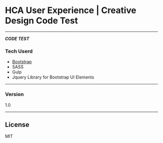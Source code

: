 
# HCA User Experience | Creative Design Code Test
----------
***CODE TEST***

### Tech Userd
  - [Bootstrap]
 - SASS
 - Gulp
 - Jquery Library for Bootstrap UI Elements

---

### Version
1.0

---

License
----


MIT


   [Bootstrap]: <http://getbootstrap.com>
